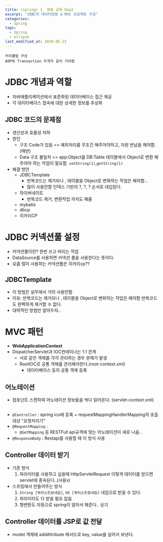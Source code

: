 ```yaml
---
title: (spring) 1. 쌍용 교육 Day2
excerpt: "JDBC의 데이터연동 & MVC 프로젝트 구성"
categories:
  - Spring 
tags:
  - Spring
  - eclipse
last_modified_at: 2020-05-23
---
```


```
커리큘럼 구성
AOP와 Transaction 두개가 같이 가야함
```

# JDBC 개념과 역할
- 자바애플리케이션에서 표준화된 데이터베이스 접근 제공
- 각 데이터베이스 접속에 대한 상세한 정보를 추상화

## JDBC 코드의 문제점
- 생산성과 효율성 저하
- 원인
	+ 구조 Code가 있음 => 예외처리를 무조건 해주어야하고, 자원 반납을 해야함.(매번)
	+ Data 구조 불일치 => app:Object를 DB:Table 테이블에서 Object로 변환 해주어야 하는 작업이 필요함. `setString(1)`,`getString(1)`
- 해결 방안
	+ JDBCTemplate
		* 반복코드는 제거되나 , 테이블을 Object로 변화하는 작업은 해야함...
		* 많이 사용안함 인덱스 기반의 ?, ?, ? 순서로 대입된다. 
	+ 하이버네이트
		* 반복코드 제거, 변환작업 까지도 해줌
	+ mybatis
	+ dbcp
	+ 히카리CP

# JDBC 커넥션풀 설정
- 커넥션풀이란? 한번 쓰고 버리는 작업
- DataSource를 사용하면 커넥션 풀을 사용한다는 뜻이다.
- 요즘 많이 사용하는 커넥션풀은 히카리cp??

## JDBCTemplate
- 이 방법은 실무에서 거의 사용안함
- 이유: 반복코드는 제거되나 , 테이블을 Object로 변화하는 작업은 해야함 반복코드도 완벽하게 제거할 수 없다.
- 대략적인 방법만 알아두자..

# MVC 패턴
- **WebApplicationContext**
- DispatcherServlet과 IOC컨테이너는 1:1 관계
	+ 서로 같은 객체를 각각 관리하는 경우 문제가 발생
	+ RootIOC로 공통 객체를 관리해야한다.(root-context.xml) 
		* 데이터베이스 등의 공통 객체 등록
## 어노테이션
- 컴포넌트 스켄하여 어노테이션 정보들을 싹다 읽어온다. (servlet-context.xml)
~~~xml

~~~
- `@Controller` :  spring ico에 등록 + requestMappingHandlerMapping의 호출 대상 "요청처리기"
- `@RequestMapping` : 
	+ `@GetMapping` 등 RESTFull api규격에 맞는 어노테이션이 새로 나옴..
- `@ResponseBody` : Restapi를 사용할 때 이 방식 사용 


## Controller 데이터 받기
- 기존 방식
	1. 파라미터를 사용하고 싶을때 HttpServletRequest 이렇게 데이터를 받으면 servlet에 종속된다..(사용x)
- 스프링에서 만들어주는 방식
	1. `String [쿼리스트링네임]`, `VO [쿼리스트링네임]` 네임으로 받을 수 있다.
	2. 파라미터도 다 받을 필요 없음
	3. 형변환도 자동으로 spring이 알아서 해준다.. 싱기

## Controller 데이터를 JSP로 값 전달
- model 객체에 addAttribute 메서드로 key, value를 실어서 보낸다. 
